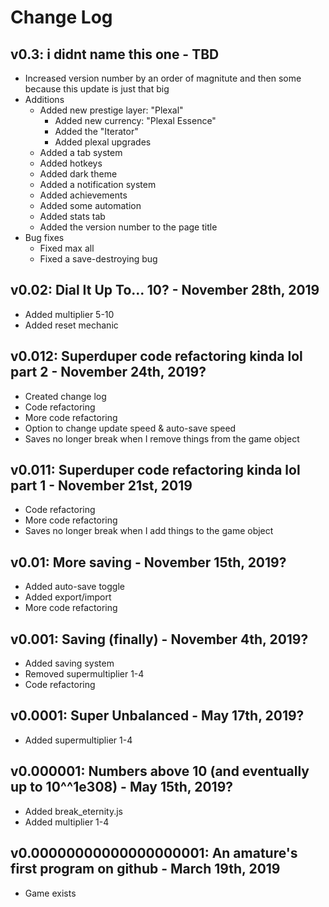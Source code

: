 # Change Log
## v0.3: i didnt name this one - TBD
* Increased version number by an order of magnitute and then some because this update is just that big
* Additions
  * Added new prestige layer: "Plexal"
    * Added new currency: "Plexal Essence"
    * Added the "Iterator"
    * Added plexal upgrades
  * Added a tab system
  * Added hotkeys
  * Added dark theme
  * Added a notification system
  * Added achievements
  * Added some automation
  * Added stats tab
  * Added the version number to the page title
* Bug fixes
  * Fixed max all
  * Fixed a save-destroying bug
## v0.02: Dial It Up To... 10? - November 28th, 2019
* Added multiplier 5-10
* Added reset mechanic
## v0.012: Superduper code refactoring kinda lol part 2 - November 24th, 2019?
* Created change log
* Code refactoring
* More code refactoring
* Option to change update speed & auto-save speed
* Saves no longer break when I remove things from the game object
## v0.011: Superduper code refactoring kinda lol part 1 - November 21st, 2019
* Code refactoring
* More code refactoring
* Saves no longer break when I add things to the game object
## v0.01: More saving - November 15th, 2019?
* Added auto-save toggle
* Added export/import
* More code refactoring
## v0.001: Saving (finally) - November 4th, 2019?
* Added saving system
* Removed supermultiplier 1-4
* Code refactoring
## v0.0001: Super Unbalanced - May 17th, 2019?
* Added supermultiplier 1-4
## v0.000001: Numbers above 10 (and eventually up to 10^^1e308) - May 15th, 2019?
* Added break_eternity.js
* Added multiplier 1-4
## v0.00000000000000000001: An amature's first program on github - March 19th, 2019
* Game exists
